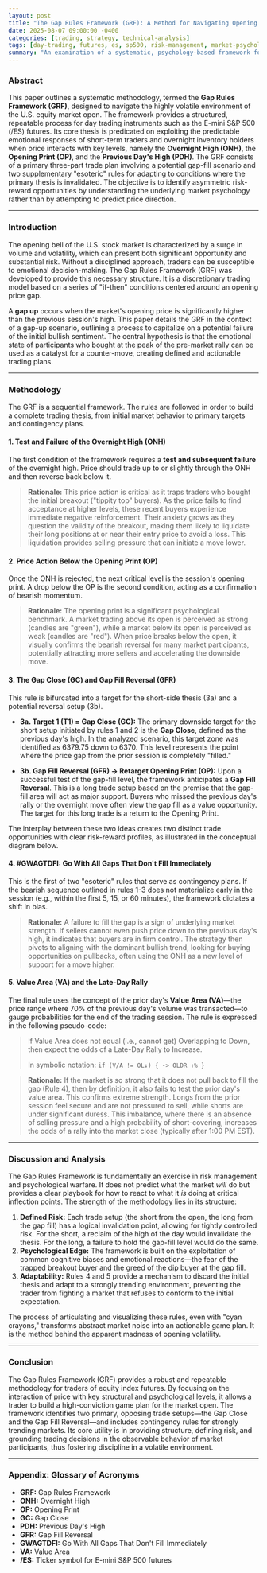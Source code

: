 ```yaml
---
layout: post
title: "The Gap Rules Framework (GRF): A Method for Navigating Opening Bell Volatility in Equity Index Futures"
date: 2025-08-07 09:00:00 -0400
categories: [trading, strategy, technical-analysis]
tags: [day-trading, futures, es, sp500, risk-management, market-psychology]
summary: "An examination of a systematic, psychology-based framework for identifying high-probability trade setups during the market open, focusing on the E-mini S&P 500 (/ES) futures contract."
---
```

### Abstract

This paper outlines a systematic methodology, termed the **Gap Rules Framework (GRF)**, designed to navigate the highly volatile environment of the U.S. equity market open. The framework provides a structured, repeatable process for day trading instruments such as the E-mini S\&P 500 (/ES) futures. Its core thesis is predicated on exploiting the predictable emotional responses of short-term traders and overnight inventory holders when price interacts with key levels, namely the **Overnight High (ONH)**, the **Opening Print (OP)**, and the **Previous Day's High (PDH)**. The GRF consists of a primary three-part trade plan involving a potential gap-fill scenario and two supplementary "esoteric" rules for adapting to conditions where the primary thesis is invalidated. The objective is to identify asymmetric risk-reward opportunities by understanding the underlying market psychology rather than by attempting to predict price direction.

-----

### Introduction

The opening bell of the U.S. stock market is characterized by a surge in volume and volatility, which can present both significant opportunity and substantial risk. Without a disciplined approach, traders can be susceptible to emotional decision-making. The Gap Rules Framework (GRF) was developed to provide this necessary structure. It is a discretionary trading model based on a series of "if-then" conditions centered around an opening price gap.

A **gap up** occurs when the market's opening price is significantly higher than the previous session's high. This paper details the GRF in the context of a gap-up scenario, outlining a process to capitalize on a potential failure of the initial bullish sentiment. The central hypothesis is that the emotional state of participants who bought at the peak of the pre-market rally can be used as a catalyst for a counter-move, creating defined and actionable trading plans.

-----

### Methodology

The GRF is a sequential framework. The rules are followed in order to build a complete trading thesis, from initial market behavior to primary targets and contingency plans.

#### **1. Test and Failure of the Overnight High (ONH)**

The first condition of the framework requires a **test and subsequent failure** of the overnight high. Price should trade up to or slightly through the ONH and then reverse back below it.

> **Rationale:** This price action is critical as it traps traders who bought the initial breakout ("tippity top" buyers). As the price fails to find acceptance at higher levels, these recent buyers experience immediate negative reinforcement. Their anxiety grows as they question the validity of the breakout, making them likely to liquidate their long positions at or near their entry price to avoid a loss. This liquidation provides selling pressure that can initiate a move lower.

#### **2. Price Action Below the Opening Print (OP)**

Once the ONH is rejected, the next critical level is the session's opening print. A drop below the OP is the second condition, acting as a confirmation of bearish momentum.

> **Rationale:** The opening print is a significant psychological benchmark. A market trading above its open is perceived as strong (candles are "green"), while a market below its open is perceived as weak (candles are "red"). When price breaks below the open, it visually confirms the bearish reversal for many market participants, potentially attracting more sellers and accelerating the downside move.

#### **3. The Gap Close (GC) and Gap Fill Reversal (GFR)**

This rule is bifurcated into a target for the short-side thesis (3a) and a potential reversal setup (3b).

  * **3a. Target 1 (T1) = Gap Close (GC):** The primary downside target for the short setup initiated by rules 1 and 2 is the **Gap Close**, defined as the previous day's high. In the analyzed scenario, this target zone was identified as $6379.75$ down to $6370$. This level represents the point where the price gap from the prior session is completely "filled."

  * **3b. Gap Fill Reversal (GFR) → Retarget Opening Print (OP):** Upon a successful test of the gap-fill level, the framework anticipates a **Gap Fill Reversal**. This is a long trade setup based on the premise that the gap-fill area will act as major support. Buyers who missed the previous day's rally or the overnight move often view the gap fill as a value opportunity. The target for this long trade is a return to the Opening Print.

The interplay between these two ideas creates two distinct trade opportunities with clear risk-reward profiles, as illustrated in the conceptual diagram below.

#### **4. \#GWAGTDFI: Go With All Gaps That Don't Fill Immediately**

This is the first of two "esoteric" rules that serve as contingency plans. If the bearish sequence outlined in rules 1-3 does not materialize early in the session (e.g., within the first 5, 15, or 60 minutes), the framework dictates a shift in bias.

> **Rationale:** A failure to fill the gap is a sign of underlying market strength. If sellers cannot even push price down to the previous day's high, it indicates that buyers are in firm control. The strategy then pivots to aligning with the dominant bullish trend, looking for buying opportunities on pullbacks, often using the ONH as a new level of support for a move higher.

#### **5. Value Area (VA) and the Late-Day Rally**

The final rule uses the concept of the prior day's **Value Area (VA)**—the price range where 70% of the previous day's volume was transacted—to gauge probabilities for the end of the trading session. The rule is expressed in the following pseudo-code:

> If Value Area does not equal (i.e., cannot get) Overlapping to Down, then expect the odds of a Late-Day Rally to Increase.
>
> In symbolic notation: `if (V/A != OL↓) { -> OLDR ↑% }`

> **Rationale:** If the market is so strong that it does not pull back to fill the gap (Rule 4), then by definition, it also fails to test the prior day's value area. This confirms extreme strength. Longs from the prior session feel secure and are not pressured to sell, while shorts are under significant duress. This imbalance, where there is an absence of selling pressure and a high probability of short-covering, increases the odds of a rally into the market close (typically after 1:00 PM EST).

-----

### Discussion and Analysis

The Gap Rules Framework is fundamentally an exercise in risk management and psychological warfare. It does not predict what the market *will* do but provides a clear playbook for how to react to what it *is* doing at critical inflection points. The strength of the methodology lies in its structure:

1.  **Defined Risk:** Each trade setup (the short from the open, the long from the gap fill) has a logical invalidation point, allowing for tightly controlled risk. For the short, a reclaim of the high of the day would invalidate the thesis. For the long, a failure to hold the gap-fill level would do the same.
2.  **Psychological Edge:** The framework is built on the exploitation of common cognitive biases and emotional reactions—the fear of the trapped breakout buyer and the greed of the dip buyer at the gap fill.
3.  **Adaptability:** Rules 4 and 5 provide a mechanism to discard the initial thesis and adapt to a strongly trending environment, preventing the trader from fighting a market that refuses to conform to the initial expectation.

The process of articulating and visualizing these rules, even with "cyan crayons," transforms abstract market noise into an actionable game plan. It is the method behind the apparent madness of opening volatility.

-----

### Conclusion

The Gap Rules Framework (GRF) provides a robust and repeatable methodology for traders of equity index futures. By focusing on the interaction of price with key structural and psychological levels, it allows a trader to build a high-conviction game plan for the market open. The framework identifies two primary, opposing trade setups—the Gap Close and the Gap Fill Reversal—and includes contingency rules for strongly trending markets. Its core utility is in providing structure, defining risk, and grounding trading decisions in the observable behavior of market participants, thus fostering discipline in a volatile environment.

-----

### Appendix: Glossary of Acronyms

  * **GRF:** Gap Rules Framework
  * **ONH:** Overnight High
  * **OP:** Opening Print
  * **GC:** Gap Close
  * **PDH:** Previous Day's High
  * **GFR:** Gap Fill Reversal
  * **GWAGTDFI:** Go With All Gaps That Don't Fill Immediately
  * **VA:** Value Area
  * **/ES:** Ticker symbol for E-mini S\&P 500 futures